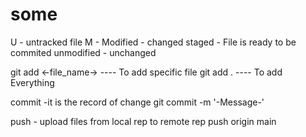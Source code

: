 # some
U - untracked file
M - Modified - changed 
staged - File is ready to be commited
unmodified - unchanged 

git add <-file_name-> ---- To add specific file 
git add . ---- To add Everything 

commit -it is the record of change
    git commit -m '-Message-'

push - upload files from local rep to remote rep
    push origin main 




